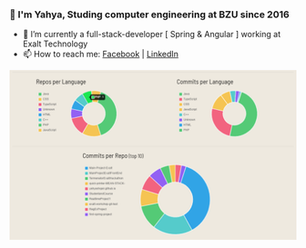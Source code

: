 
### 👋 I'm Yahya, Studing computer engineering at BZU since 2016

- 🔭 I’m currently a full-stack-developer [ Spring & Angular ] working at Exalt Technology
- 📫 How to reach me:
[Facebook](https://facebook.com/yahya.shqair) | 
[LinkedIn](https://www.linkedin.com/in/yahyashqair/) 

![GitHub Logo](https://github.com/yahyashqair/yahyashqair/blob/master/pic.png)
